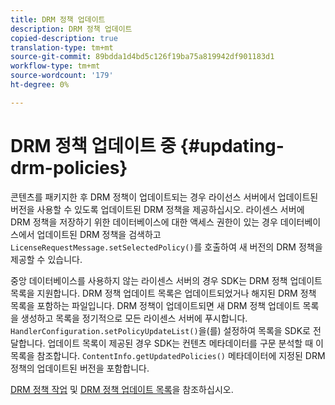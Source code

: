 ```yaml
---
title: DRM 정책 업데이트
description: DRM 정책 업데이트
copied-description: true
translation-type: tm+mt
source-git-commit: 89bdda1d4bd5c126f19ba75a819942df901183d1
workflow-type: tm+mt
source-wordcount: '179'
ht-degree: 0%

---
```



# DRM 정책 업데이트 중 {#updating-drm-policies}

콘텐츠를 패키지한 후 DRM 정책이 업데이트되는 경우 라이선스 서버에서 업데이트된 버전을 사용할 수 있도록 업데이트된 DRM 정책을 제공하십시오. 라이센스 서버에 DRM 정책을 저장하기 위한 데이터베이스에 대한 액세스 권한이 있는 경우 데이터베이스에서 업데이트된 DRM 정책을 검색하고 `LicenseRequestMessage.setSelectedPolicy()`를 호출하여 새 버전의 DRM 정책을 제공할 수 있습니다.

중앙 데이터베이스를 사용하지 않는 라이센스 서버의 경우 SDK는 DRM 정책 업데이트 목록을 지원합니다. DRM 정책 업데이트 목록은 업데이트되었거나 해지된 DRM 정책 목록을 포함하는 파일입니다. DRM 정책이 업데이트되면 새 DRM 정책 업데이트 목록을 생성하고 목록을 정기적으로 모든 라이센스 서버에 푸시합니다. `HandlerConfiguration.setPolicyUpdateList()`을(를) 설정하여 목록을 SDK로 전달합니다. 업데이트 목록이 제공된 경우 SDK는 컨텐츠 메타데이터를 구문 분석할 때 이 목록을 참조합니다. `ContentInfo.getUpdatedPolicies()` 메타데이터에 지정된 DRM 정책의 업데이트된 버전을 포함합니다.

[DRM 정책 작업](../../../protecting-content/working-policies-overview/working-with-policies.md) 및 [DRM 정책 업데이트 목록](../../../protecting-content/working-policies-overview/policy-update-lists/working-with-policy-update-lists.md)을 참조하십시오.